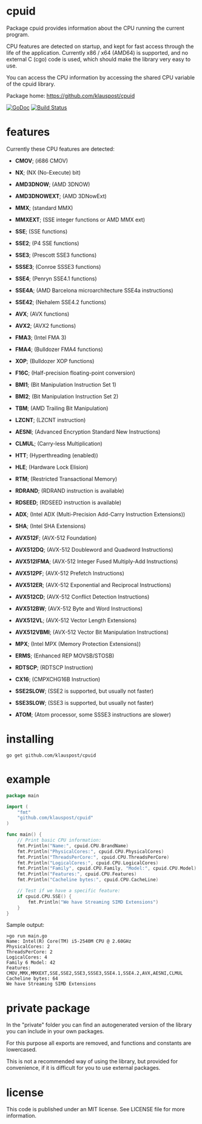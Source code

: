 # cpuid
Package cpuid provides information about the CPU running the current program.

CPU features are detected on startup, and kept for fast access through the life of the application.
Currently x86 / x64 (AMD64) is supported, and no external C (cgo) code is used, which should make the library very easy to use.

You can access the CPU information by accessing the shared CPU variable of the cpuid library.

Package home: https://github.com/klauspost/cpuid

[![GoDoc][1]][2] [![Build Status][3]][4]

[1]: https://godoc.org/github.com/klauspost/cpuid?status.svg
[2]: https://godoc.org/github.com/klauspost/cpuid
[3]: https://travis-ci.org/klauspost/cpuid.svg
[4]: https://travis-ci.org/klauspost/cpuid

# features
Currently these CPU features are detected:
*  **CMOV**; (i686 CMOV)
*  **NX**; (NX (No-Execute) bit)
*  **AMD3DNOW**; (AMD 3DNOW)
*  **AMD3DNOWEXT**; (AMD 3DNowExt)
*  **MMX**; (standard MMX)
*  **MMXEXT**; (SSE integer functions or AMD MMX ext)
*  **SSE**; (SSE functions)
*  **SSE2**; (P4 SSE functions)
*  **SSE3**; (Prescott SSE3 functions)
*  **SSSE3**; (Conroe SSSE3 functions)
*  **SSE4**; (Penryn SSE4.1 functions)
*  **SSE4A**; (AMD Barcelona microarchitecture SSE4a instructions)
*  **SSE42**; (Nehalem SSE4.2 functions)
*  **AVX**; (AVX functions)
*  **AVX2**; (AVX2 functions)
*  **FMA3**; (Intel FMA 3)
*  **FMA4**; (Bulldozer FMA4 functions)
*  **XOP**; (Bulldozer XOP functions)
*  **F16C**; (Half-precision floating-point conversion)
*  **BMI1**; (Bit Manipulation Instruction Set 1)
*  **BMI2**; (Bit Manipulation Instruction Set 2)
*  **TBM**; (AMD Trailing Bit Manipulation)
*  **LZCNT**; (LZCNT instruction)
*  **AESNI**; (Advanced Encryption Standard New Instructions)
*  **CLMUL**; (Carry-less Multiplication)
*  **HTT**; (Hyperthreading (enabled))
*  **HLE**; (Hardware Lock Elision)
*  **RTM**; (Restricted Transactional Memory)
*  **RDRAND**; (RDRAND instruction is available)
*  **RDSEED**; (RDSEED instruction is available)
*  **ADX**; (Intel ADX (Multi-Precision Add-Carry Instruction Extensions))
*  **SHA**; (Intel SHA Extensions)
*  **AVX512F**; (AVX-512 Foundation)
*  **AVX512DQ**; (AVX-512 Doubleword and Quadword Instructions)
*  **AVX512IFMA**; (AVX-512 Integer Fused Multiply-Add Instructions)
*  **AVX512PF**; (AVX-512 Prefetch Instructions)
*  **AVX512ER**; (AVX-512 Exponential and Reciprocal Instructions)
*  **AVX512CD**; (AVX-512 Conflict Detection Instructions)
*  **AVX512BW**; (AVX-512 Byte and Word Instructions)
*  **AVX512VL**; (AVX-512 Vector Length Extensions)
*  **AVX512VBMI**; (AVX-512 Vector Bit Manipulation Instructions)
*  **MPX**; (Intel MPX (Memory Protection Extensions))
*  **ERMS**; (Enhanced REP MOVSB/STOSB)
*  **RDTSCP**; (RDTSCP Instruction)
*  **CX16**; (CMPXCHG16B Instruction)

*  **SSE2SLOW**; (SSE2 is supported, but usually not faster)
*  **SSE3SLOW**; (SSE3 is supported, but usually not faster)
*  **ATOM**; (Atom processor, some SSSE3 instructions are slower)

# installing

```go get github.com/klauspost/cpuid```

# example

```Go
package main

import (
	"fmt"
	"github.com/klauspost/cpuid"
)

func main() {
	// Print basic CPU information:
	fmt.Println("Name:", cpuid.CPU.BrandName)
	fmt.Println("PhysicalCores:", cpuid.CPU.PhysicalCores)
	fmt.Println("ThreadsPerCore:", cpuid.CPU.ThreadsPerCore)
	fmt.Println("LogicalCores:", cpuid.CPU.LogicalCores)
	fmt.Println("Family", cpuid.CPU.Family, "Model:", cpuid.CPU.Model)
	fmt.Println("Features:", cpuid.CPU.Features)
	fmt.Println("Cacheline bytes:", cpuid.CPU.CacheLine)

	// Test if we have a specific feature:
	if cpuid.CPU.SSE() {
		fmt.Println("We have Streaming SIMD Extensions")
	}
}
```

Sample output:
```
>go run main.go
Name: Intel(R) Core(TM) i5-2540M CPU @ 2.60GHz
PhysicalCores: 2
ThreadsPerCore: 2
LogicalCores: 4
Family 6 Model: 42
Features: CMOV,MMX,MMXEXT,SSE,SSE2,SSE3,SSSE3,SSE4.1,SSE4.2,AVX,AESNI,CLMUL
Cacheline bytes: 64
We have Streaming SIMD Extensions
```

# private package

In the "private" folder you can find an autogenerated version of the library you can include in your own packages.

For this purpose all exports are removed, and functions and constants are lowercased.

This is not a recommended way of using the library, but provided for convenience, if it is difficult for you to use external packages.

# license

This code is published under an MIT license. See LICENSE file for more information.
